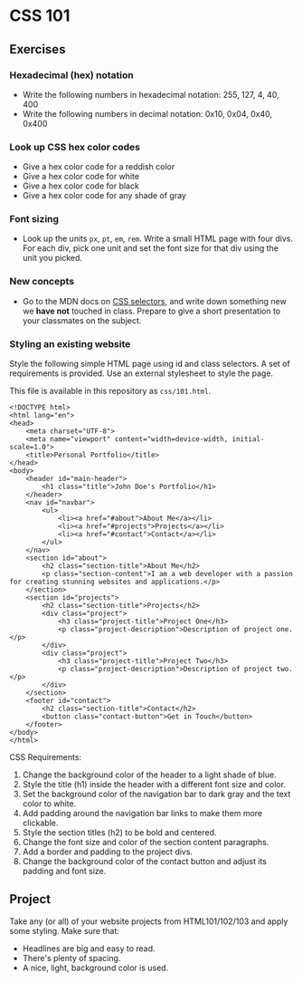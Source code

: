 # CSS 101

## Exercises

### Hexadecimal (hex) notation

- Write the following numbers in hexadecimal notation: 255, 127, 4, 40, 400
- Write the following numbers in decimal notation: 0x10, 0x04, 0x40, 0x400

### Look up CSS hex color codes

- Give a hex color code for a reddish color
- Give a hex color code for white
- Give a hex color code for black
- Give a hex color code for any shade of gray

### Font sizing

- Look up the units `px`, `pt`, `em`, `rem`. Write a small HTML page with four
  divs. For each div, pick one unit and set the font size for that div using the
  unit you picked.

### New concepts

- Go to the MDN docs on
  [CSS selectors](https://developer.mozilla.org/en-US/docs/Learn/CSS/Building_blocks/Selectors),
  and write down something new we **have not** touched in class. Prepare to give a short
  presentation to your classmates on the subject.

### Styling an existing website

Style the following simple HTML page using id and class selectors. A set of
requirements is provided. Use an external stylesheet to style the page.

This file is available in this repository as `css/101.html`.

```
<!DOCTYPE html>
<html lang="en">
<head>
    <meta charset="UTF-8">
    <meta name="viewport" content="width=device-width, initial-scale=1.0">
    <title>Personal Portfolio</title>
</head>
<body>
    <header id="main-header">
        <h1 class="title">John Doe's Portfolio</h1>
    </header>
    <nav id="navbar">
        <ul>
            <li><a href="#about">About Me</a></li>
            <li><a href="#projects">Projects</a></li>
            <li><a href="#contact">Contact</a></li>
        </ul>
    </nav>
    <section id="about">
        <h2 class="section-title">About Me</h2>
        <p class="section-content">I am a web developer with a passion for creating stunning websites and applications.</p>
    </section>
    <section id="projects">
        <h2 class="section-title">Projects</h2>
        <div class="project">
            <h3 class="project-title">Project One</h3>
            <p class="project-description">Description of project one.</p>
        </div>
        <div class="project">
            <h3 class="project-title">Project Two</h3>
            <p class="project-description">Description of project two.</p>
        </div>
    </section>
    <footer id="contact">
        <h2 class="section-title">Contact</h2>
        <button class="contact-button">Get in Touch</button>
    </footer>
</body>
</html>
```

CSS Requirements:

1. Change the background color of the header to a light shade of blue.
2. Style the title (h1) inside the header with a different font size and color.
3. Set the background color of the navigation bar to dark gray and the text
   color to white.
4. Add padding around the navigation bar links to make them more clickable.
5. Style the section titles (h2) to be bold and centered.
6. Change the font size and color of the section content paragraphs.
7. Add a border and padding to the project divs.
8. Change the background color of the contact button and adjust its padding and
   font size.

## Project

Take any (or all) of your website projects from HTML101/102/103 and apply some styling.
Make sure that:

- Headlines are big and easy to read.
- There's plenty of spacing.
- A nice, light, background color is used.
